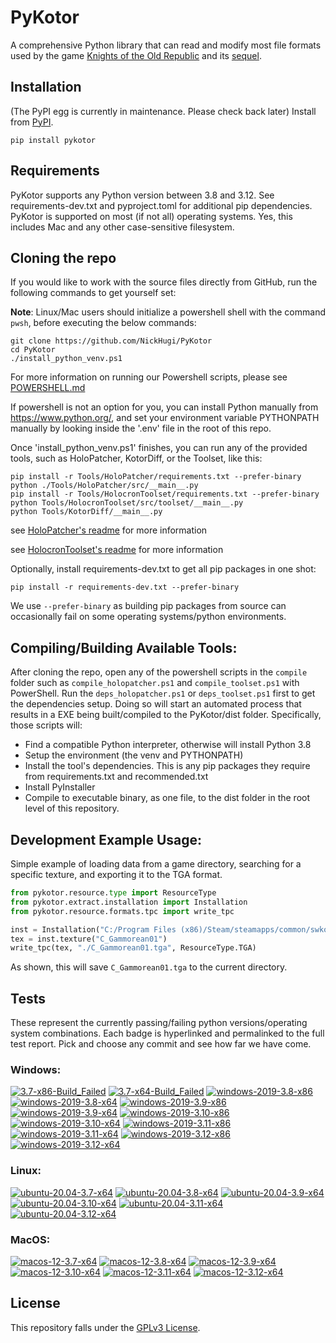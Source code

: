 
PyKotor
=======
A comprehensive Python library that can read and modify most file formats used by the game [Knights of the Old Republic](https://en.wikipedia.org/wiki/Star_Wars:_Knights_of_the_Old_Republic_(video_game)) and its [sequel](https://en.wikipedia.org/wiki/Star_Wars_Knights_of_the_Old_Republic_II:_The_Sith_Lords).

## Installation
(The PyPI egg is currently in maintenance. Please check back later) Install from [PyPI](https://pypi.org/project/PyKotor/).
```commandline
pip install pykotor
```

## Requirements
PyKotor supports any Python version between 3.8 and 3.12. See requirements-dev.txt and pyproject.toml for additional pip dependencies.
PyKotor is supported on most (if not all) operating systems. Yes, this includes Mac and any other case-sensitive filesystem.

## Cloning the repo
If you would like to work with the source files directly from GitHub, run the following commands to get yourself set:

**Note**: Linux/Mac users should initialize a powershell shell with the command `pwsh`, before executing the below commands:

```commandline
git clone https://github.com/NickHugi/PyKotor
cd PyKotor
./install_python_venv.ps1
```
For more information on running our Powershell scripts, please see [POWERSHELL.md](https://github.com/NickHugi/PyKotor/blob/master/POWERSHELL.md)

If powershell is not an option for you, you can install Python manually from https://www.python.org/, and set your environment variable PYTHONPATH manually by looking inside the '.env' file in the root of this repo.


Once 'install_python_venv.ps1' finishes, you can run any of the provided tools, such as HoloPatcher, KotorDiff, or the Toolset, like this:
```commandline
pip install -r Tools/HoloPatcher/requirements.txt --prefer-binary
python ./Tools/HoloPatcher/src/__main__.py
pip install -r Tools/HolocronToolset/requirements.txt --prefer-binary
python Tools/HolocronToolset/src/toolset/__main__.py
python Tools/KotorDiff/__main__.py
```

see [HoloPatcher's readme](https://github.com/NickHugi/PyKotor/tree/master/Tools/HoloPatcher#readme) for more information

see [HolocronToolset's readme](https://github.com/NickHugi/PyKotor/tree/master/Tools/HolocronToolset#readme) for more information

Optionally, install requirements-dev.txt to get all pip packages in one shot:
```commandline
pip install -r requirements-dev.txt --prefer-binary
```
We use `--prefer-binary` as building pip packages from source can occasionally fail on some operating systems/python environments.

## Compiling/Building Available Tools:
After cloning the repo, open any of the powershell scripts in the `compile` folder such as `compile_holopatcher.ps1` and `compile_toolset.ps1` with PowerShell. Run the `deps_holopatcher.ps1` or `deps_toolset.ps1` first to get the dependencies setup. Doing so will start an automated process that results in a EXE being built/compiled to the PyKotor/dist folder. Specifically, those scripts will:
- Find a compatible Python interpreter, otherwise will install Python 3.8
- Setup the environment (the venv and PYTHONPATH)
- Install the tool's dependencies. This is any pip packages they require from requirements.txt and recommended.txt
- Install PyInstaller
- Compile to executable binary, as one file, to the dist folder in the root level of this repository.


## Development Example Usage:
Simple example of loading data from a game directory, searching for a specific texture, and exporting it to the TGA format.
```python
from pykotor.resource.type import ResourceType
from pykotor.extract.installation import Installation
from pykotor.resource.formats.tpc import write_tpc

inst = Installation("C:/Program Files (x86)/Steam/steamapps/common/swkotor")
tex = inst.texture("C_Gammorean01")
write_tpc(tex, "./C_Gammorean01.tga", ResourceType.TGA)
```
As shown, this will save `C_Gammorean01.tga` to the current directory.

## Tests

These represent the currently passing/failing python versions/operating system combinations. Each badge is hyperlinked and permalinked to the full test report. Pick and choose any commit and see how far we have come.

### Windows:

<!-- WINDOWS-BADGES-START -->
[![3.7-x86-Build_Failed](https://img.shields.io/badge/3.7--x86_Build_Failed-lightgrey)](https://github.com/NickHugi/PyKotor/actions/runs/8113675984)
[![3.7-x64-Build_Failed](https://img.shields.io/badge/3.7--x64_Build_Failed-lightgrey)](https://github.com/NickHugi/PyKotor/actions/runs/8113675984)
[![windows-2019-3.8-x86](https://img.shields.io/badge/build-3.8--x86_Passing_629-brightgreen?style=plastic&logo=simple-icons&logoColor=%23FF5e34&label=11&labelColor=%23c71818&color=%232f991a)](https://github.com/NickHugi/PyKotor/blob/641a59c99cc56e6d599774650a1b9ae5d64e0ca3/tests/results/pytest_report_windows-2019_3.8_x86/pytest_report.html)
[![windows-2019-3.8-x64](https://img.shields.io/badge/build-3.8--x64_Passing_629-brightgreen?style=plastic&logo=simple-icons&logoColor=%23FF5e34&label=11&labelColor=%23c71818&color=%232f991a)](https://github.com/NickHugi/PyKotor/blob/641a59c99cc56e6d599774650a1b9ae5d64e0ca3/tests/results/pytest_report_windows-2019_3.8_x64/pytest_report.html)
[![windows-2019-3.9-x86](https://img.shields.io/badge/build-3.9--x86_Passing_629-brightgreen?style=plastic&logo=simple-icons&logoColor=%23FF5e34&label=11&labelColor=%23c71818&color=%232f991a)](https://github.com/NickHugi/PyKotor/blob/641a59c99cc56e6d599774650a1b9ae5d64e0ca3/tests/results/pytest_report_windows-2019_3.9_x86/pytest_report.html)
[![windows-2019-3.9-x64](https://img.shields.io/badge/build-3.9--x64_Passing_629-brightgreen?style=plastic&logo=simple-icons&logoColor=%23FF5e34&label=11&labelColor=%23c71818&color=%232f991a)](https://github.com/NickHugi/PyKotor/blob/641a59c99cc56e6d599774650a1b9ae5d64e0ca3/tests/results/pytest_report_windows-2019_3.9_x64/pytest_report.html)
[![windows-2019-3.10-x86](https://img.shields.io/badge/build-3.10--x86_Passing_629-brightgreen?style=plastic&logo=simple-icons&logoColor=%23FF5e34&label=11&labelColor=%23c71818&color=%232f991a)](https://github.com/NickHugi/PyKotor/blob/641a59c99cc56e6d599774650a1b9ae5d64e0ca3/tests/results/pytest_report_windows-2019_3.10_x86/pytest_report.html)
[![windows-2019-3.10-x64](https://img.shields.io/badge/build-3.10--x64_Passing_629-brightgreen?style=plastic&logo=simple-icons&logoColor=%23FF5e34&label=11&labelColor=%23c71818&color=%232f991a)](https://github.com/NickHugi/PyKotor/blob/641a59c99cc56e6d599774650a1b9ae5d64e0ca3/tests/results/pytest_report_windows-2019_3.10_x64/pytest_report.html)
[![windows-2019-3.11-x86](https://img.shields.io/badge/build-3.11--x86_Passing_629-brightgreen?style=plastic&logo=simple-icons&logoColor=%23FF5e34&label=11&labelColor=%23c71818&color=%232f991a)](https://github.com/NickHugi/PyKotor/blob/641a59c99cc56e6d599774650a1b9ae5d64e0ca3/tests/results/pytest_report_windows-2019_3.11_x86/pytest_report.html)
[![windows-2019-3.11-x64](https://img.shields.io/badge/build-3.11--x64_Passing_629-brightgreen?style=plastic&logo=simple-icons&logoColor=%23FF5e34&label=11&labelColor=%23c71818&color=%232f991a)](https://github.com/NickHugi/PyKotor/blob/641a59c99cc56e6d599774650a1b9ae5d64e0ca3/tests/results/pytest_report_windows-2019_3.11_x64/pytest_report.html)
[![windows-2019-3.12-x86](https://img.shields.io/badge/build-3.12--x86_Passing_629-brightgreen?style=plastic&logo=simple-icons&logoColor=%23FF5e34&label=11&labelColor=%23c71818&color=%232f991a)](https://github.com/NickHugi/PyKotor/blob/641a59c99cc56e6d599774650a1b9ae5d64e0ca3/tests/results/pytest_report_windows-2019_3.12_x86/pytest_report.html)
[![windows-2019-3.12-x64](https://img.shields.io/badge/build-3.12--x64_Passing_629-brightgreen?style=plastic&logo=simple-icons&logoColor=%23FF5e34&label=11&labelColor=%23c71818&color=%232f991a)](https://github.com/NickHugi/PyKotor/blob/641a59c99cc56e6d599774650a1b9ae5d64e0ca3/tests/results/pytest_report_windows-2019_3.12_x64/pytest_report.html)
<!-- WINDOWS-BADGES-END -->

### Linux:

<!-- LINUX-BADGES-START -->
[![ubuntu-20.04-3.7-x64](https://img.shields.io/badge/build-3.7--x64_Passing_0-brightgreen?style=plastic&logo=simple-icons&logoColor=%23FF5e34&label=1&labelColor=%23c71818&color=%232f991a)](https://github.com/NickHugi/PyKotor/blob/641a59c99cc56e6d599774650a1b9ae5d64e0ca3/tests/results/pytest_report_ubuntu-20.04_3.7_x64/pytest_report.html)
[![ubuntu-20.04-3.8-x64](https://img.shields.io/badge/build-3.8--x64_Passing_629-brightgreen?style=plastic&logo=simple-icons&logoColor=%23FF5e34&label=11&labelColor=%23c71818&color=%232f991a)](https://github.com/NickHugi/PyKotor/blob/641a59c99cc56e6d599774650a1b9ae5d64e0ca3/tests/results/pytest_report_ubuntu-20.04_3.8_x64/pytest_report.html)
[![ubuntu-20.04-3.9-x64](https://img.shields.io/badge/build-3.9--x64_Passing_629-brightgreen?style=plastic&logo=simple-icons&logoColor=%23FF5e34&label=11&labelColor=%23c71818&color=%232f991a)](https://github.com/NickHugi/PyKotor/blob/641a59c99cc56e6d599774650a1b9ae5d64e0ca3/tests/results/pytest_report_ubuntu-20.04_3.9_x64/pytest_report.html)
[![ubuntu-20.04-3.10-x64](https://img.shields.io/badge/build-3.10--x64_Passing_629-brightgreen?style=plastic&logo=simple-icons&logoColor=%23FF5e34&label=11&labelColor=%23c71818&color=%232f991a)](https://github.com/NickHugi/PyKotor/blob/641a59c99cc56e6d599774650a1b9ae5d64e0ca3/tests/results/pytest_report_ubuntu-20.04_3.10_x64/pytest_report.html)
[![ubuntu-20.04-3.11-x64](https://img.shields.io/badge/build-3.11--x64_Passing_629-brightgreen?style=plastic&logo=simple-icons&logoColor=%23FF5e34&label=11&labelColor=%23c71818&color=%232f991a)](https://github.com/NickHugi/PyKotor/blob/641a59c99cc56e6d599774650a1b9ae5d64e0ca3/tests/results/pytest_report_ubuntu-20.04_3.11_x64/pytest_report.html)
[![ubuntu-20.04-3.12-x64](https://img.shields.io/badge/build-3.12--x64_Passing_629-brightgreen?style=plastic&logo=simple-icons&logoColor=%23FF5e34&label=11&labelColor=%23c71818&color=%232f991a)](https://github.com/NickHugi/PyKotor/blob/641a59c99cc56e6d599774650a1b9ae5d64e0ca3/tests/results/pytest_report_ubuntu-20.04_3.12_x64/pytest_report.html)
<!-- LINUX-BADGES-END -->

### MacOS:

<!-- MACOS-BADGES-START -->
[![macos-12-3.7-x64](https://img.shields.io/badge/build-3.7--x64_Passing_0-brightgreen?style=plastic&logo=simple-icons&logoColor=%23FF5e34&label=1&labelColor=%23c71818&color=%232f991a)](https://github.com/NickHugi/PyKotor/blob/641a59c99cc56e6d599774650a1b9ae5d64e0ca3/tests/results/pytest_report_macos-12_3.7_x64/pytest_report.html)
[![macos-12-3.8-x64](https://img.shields.io/badge/build-3.8--x64_Passing_625-brightgreen?style=plastic&logo=simple-icons&logoColor=%23FF5e34&label=15&labelColor=%23c71818&color=%232f991a)](https://github.com/NickHugi/PyKotor/blob/641a59c99cc56e6d599774650a1b9ae5d64e0ca3/tests/results/pytest_report_macos-12_3.8_x64/pytest_report.html)
[![macos-12-3.9-x64](https://img.shields.io/badge/build-3.9--x64_Passing_625-brightgreen?style=plastic&logo=simple-icons&logoColor=%23FF5e34&label=15&labelColor=%23c71818&color=%232f991a)](https://github.com/NickHugi/PyKotor/blob/641a59c99cc56e6d599774650a1b9ae5d64e0ca3/tests/results/pytest_report_macos-12_3.9_x64/pytest_report.html)
[![macos-12-3.10-x64](https://img.shields.io/badge/build-3.10--x64_Passing_625-brightgreen?style=plastic&logo=simple-icons&logoColor=%23FF5e34&label=15&labelColor=%23c71818&color=%232f991a)](https://github.com/NickHugi/PyKotor/blob/641a59c99cc56e6d599774650a1b9ae5d64e0ca3/tests/results/pytest_report_macos-12_3.10_x64/pytest_report.html)
[![macos-12-3.11-x64](https://img.shields.io/badge/build-3.11--x64_Passing_625-brightgreen?style=plastic&logo=simple-icons&logoColor=%23FF5e34&label=15&labelColor=%23c71818&color=%232f991a)](https://github.com/NickHugi/PyKotor/blob/641a59c99cc56e6d599774650a1b9ae5d64e0ca3/tests/results/pytest_report_macos-12_3.11_x64/pytest_report.html)
[![macos-12-3.12-x64](https://img.shields.io/badge/build-3.12--x64_Passing_625-brightgreen?style=plastic&logo=simple-icons&logoColor=%23FF5e34&label=15&labelColor=%23c71818&color=%232f991a)](https://github.com/NickHugi/PyKotor/blob/641a59c99cc56e6d599774650a1b9ae5d64e0ca3/tests/results/pytest_report_macos-12_3.12_x64/pytest_report.html)
<!-- MACOS-BADGES-END -->

## License
This repository falls under the [GPLv3 License](https://github.com/NickHugi/PyKotor/blob/master/LICENSE).



















